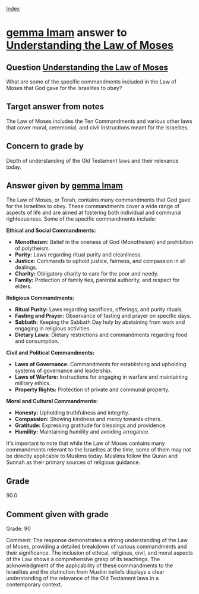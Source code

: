 
[Index](../../index.md)
# [gemma Imam](../../answering_models/gemma_Imam.md) answer to [Understanding the Law of Moses](../../questions/Understanding_the_Law_of_Moses.md)

## Question [Understanding the Law of Moses](../../questions/Understanding_the_Law_of_Moses.md)
What are some of the specific commandments included in the Law of Moses that God gave for the Israelites to obey?

## Target answer from notes
The Law of Moses includes the Ten Commandments and various other laws that cover moral, ceremonial, and civil instructions meant for the Israelites.

## Concern to grade by
Depth of understanding of the Old Testament laws and their relevance today.

## Answer given by [gemma Imam](../../answering_models/gemma_Imam.md)
The Law of Moses, or Torah, contains many commandments that God gave for the Israelites to obey. These commandments cover a wide range of aspects of life and are aimed at fostering both individual and communal righteousness. Some of the specific commandments include:

**Ethical and Social Commandments:**

* **Monotheism:** Belief in the oneness of God (Monotheism) and prohibition of polytheism.
* **Purity:** Laws regarding ritual purity and cleanliness.
* **Justice:** Commands to uphold justice, fairness, and compassion in all dealings.
* **Charity:** Obligatory charity to care for the poor and needy.
* **Family:** Protection of family ties, parental authority, and respect for elders.

**Religious Commandments:**

* **Ritual Purity:** Laws regarding sacrifices, offerings, and purity rituals.
* **Fasting and Prayer:** Observance of fasting and prayer on specific days.
* **Sabbath:** Keeping the Sabbath Day holy by abstaining from work and engaging in religious activities.
* **Dietary Laws:** Dietary restrictions and commandments regarding food and consumption.

**Civil and Political Commandments:**

* **Laws of Governance:** Commandments for establishing and upholding systems of governance and leadership.
* **Laws of Warfare:** Instructions for engaging in warfare and maintaining military ethics.
* **Property Rights:** Protection of private and communal property.

**Moral and Cultural Commandments:**

* **Honesty:** Upholding truthfulness and integrity.
* **Compassion:** Showing kindness and mercy towards others.
* **Gratitude:** Expressing gratitude for blessings and providence.
* **Humility:** Maintaining humility and avoiding arrogance.

It's important to note that while the Law of Moses contains many commandments relevant to the Israelites at the time, some of them may not be directly applicable to Muslims today. Muslims follow the Quran and Sunnah as their primary sources of religious guidance.

## Grade
90.0

## Comment given with grade
Grade: 90

Comment: The response demonstrates a strong understanding of the Law of Moses, providing a detailed breakdown of various commandments and their significance. The inclusion of ethical, religious, civil, and moral aspects of the Law shows a comprehensive grasp of its teachings. The acknowledgment of the applicability of these commandments to the Israelites and the distinction from Muslim beliefs displays a clear understanding of the relevance of the Old Testament laws in a contemporary context.
